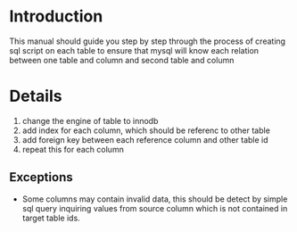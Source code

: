 # Introduction #

This manual should guide you step by step through the process of creating sql script on each table to ensure that mysql will know each relation between one table and column and second table and column


# Details #

  1. change the engine of table to innodb
  1. add index for each column, which should be referenc to other table
  1. add foreign key between each reference column and other table id
  1. repeat this for each column

## Exceptions ##

  * Some columns may contain invalid data, this should be detect by simple sql query inquiring values from source column which is not contained in target table ids.